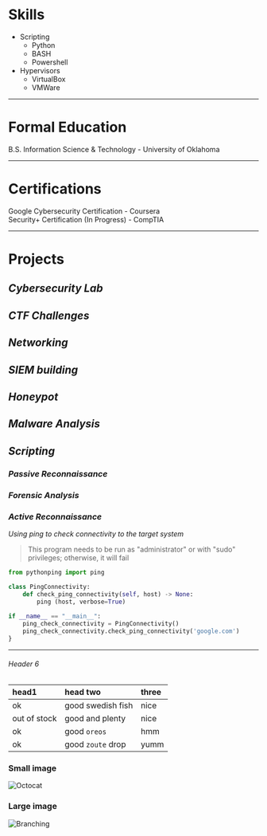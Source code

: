 # Skills

- Scripting
  - Python
  - BASH
  - Powershell
- Hypervisors
  - VirtualBox
  - VMWare

---

# **Formal Education**

B.S. Information Science & Technology - University of Oklahoma

---

# **Certifications**

Google Cybersecurity Certification - Coursera\
Security+ Certification (In Progress) - CompTIA

---

# **Projects**

## *Cybersecurity Lab*

## *CTF Challenges*

## *Networking*

## *SIEM building*

## *Honeypot*

## *Malware Analysis*

## *Scripting*

### _Passive Reconnaissance_

### _Forensic Analysis_

### _Active Reconnaissance_
_Using ping to check connectivity to the target system_

> This program needs to be run as "administrator" or with "sudo" privileges; otherwise, it will fail

```python
from pythonping import ping

class PingConnectivity:
    def check_ping_connectivity(self, host) -> None:
        ping (host, verbose=True)
        
if __name__ == "__main__":
    ping_check_connectivity = PingConnectivity()
    ping_check_connectivity.check_ping_connectivity('google.com')
}
```



---

###### Header 6

| head1        | head two          | three |
|:-------------|:------------------|:------|
| ok           | good swedish fish | nice  |
| out of stock | good and plenty   | nice  |
| ok           | good `oreos`      | hmm   |
| ok           | good `zoute` drop | yumm  |

### Small image

![Octocat](https://github.githubassets.com/images/icons/emoji/octocat.png)

### Large image

![Branching](https://guides.github.com/activities/hello-world/branching.png)
